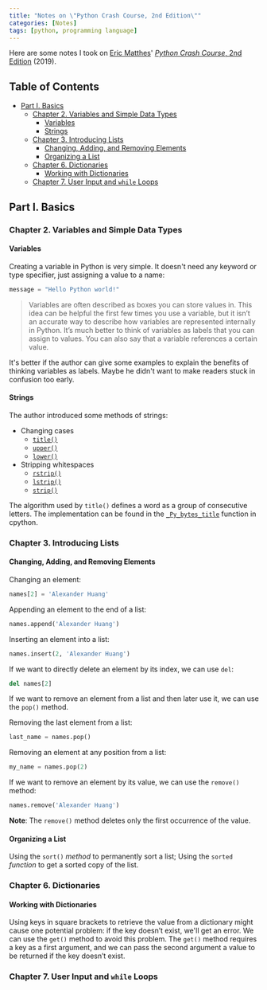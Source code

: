 ```yaml
---
title: "Notes on \"Python Crash Course, 2nd Edition\""
categories: [Notes]
tags: [python, programming language]
---
```


Here are some notes I took on [Eric Matthes](https://ehmatthes.github.io/)' [*Python Crash Course*, 2nd Edition](https://nostarch.com/pythoncrashcourse2e) (2019).

## Table of Contents <!-- omit in toc -->

- [Part I. Basics](#part-i-basics)
  - [Chapter 2. Variables and Simple Data Types](#chapter-2-variables-and-simple-data-types)
    - [Variables](#variables)
    - [Strings](#strings)
  - [Chapter 3. Introducing Lists](#chapter-3-introducing-lists)
    - [Changing, Adding, and Removing Elements](#changing-adding-and-removing-elements)
    - [Organizing a List](#organizing-a-list)
  - [Chapter 6. Dictionaries](#chapter-6-dictionaries)
    - [Working with Dictionaries](#working-with-dictionaries)
  - [Chapter 7. User Input and `while` Loops](#chapter-7-user-input-and-while-loops)

## Part I. Basics

### Chapter 2. Variables and Simple Data Types

#### Variables

Creating a variable in Python is very simple. It doesn't need any keyword or type specifier, just assigning a value to a name:

```python
message = "Hello Python world!"
```

> Variables are often described as boxes you can store values in. This idea can be helpful the first few times you use a variable, but it isn’t an accurate way to describe how variables are represented internally in Python. It’s much better to think of variables as labels that you can assign to values. You can also say that a variable references a certain value.

It's better if the author can give some examples to explain the benefits of thinking variables as labels. Maybe he didn't want to make readers stuck in confusion too early.

#### Strings

The author introduced some methods of strings:

- Changing cases
  - [`title()`](https://docs.python.org/3/library/stdtypes.html#str.title)
  - [`upper()`](https://docs.python.org/3/library/stdtypes.html#str.upper)
  - [`lower()`](https://docs.python.org/3/library/stdtypes.html#str.lower)
- Stripping whitespaces
  - [`rstrip()`](https://docs.python.org/3/library/stdtypes.html#str.rstrip)
  - [`lstrip()`](https://docs.python.org/3/library/stdtypes.html#str.lstrip)
  - [`strip()`](https://docs.python.org/3/library/stdtypes.html#str.strip)

The algorithm used by `title()` defines a word as a group of consecutive letters. The implementation can be found in the [`_Py_bytes_title`](https://github.com/python/cpython/blob/a15e260b708a98edaba86a2aa663c3f6b2abc964/Objects/bytes_methods.c#L334) function in cpython.

### Chapter 3. Introducing Lists

#### Changing, Adding, and Removing Elements

Changing an element:

```python
names[2] = 'Alexander Huang'
```

Appending an element to the end of a list:

```python
names.append('Alexander Huang')
```

Inserting an element into a list:

```python
names.insert(2, 'Alexander Huang')
```

If we want to directly delete an element by its index, we can use `del`:

```python
del names[2]
```

If we want to remove an element from a list and then later use it, we can use the `pop()` method.

Removing the last element from a list:

```python
last_name = names.pop()
```

Removing an element at any position from a list:

```python
my_name = names.pop(2)
```

If we want to remove an element by its value, we can use the `remove()` method:

```python
names.remove('Alexander Huang')
```

**Note**: The `remove()` method deletes only the first occurrence of the value.

#### Organizing a List

Using the `sort()` *method* to permanently sort a list; Using the `sorted` *function* to get a sorted copy of the list.

### Chapter 6. Dictionaries

#### Working with Dictionaries

Using keys in square brackets to retrieve the value from a dictionary might cause one potential problem: if the key doesn’t exist, we'll get an error. We can use the `get()` method to avoid this problem. The `get()` method requires a key as a first argument, and we can pass the second argument a value to be returned if the key doesn’t exist.

### Chapter 7. User Input and `while` Loops
